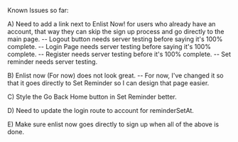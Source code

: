 Known Issues so far:

A) Need to add a link next to Enlist Now! for users who already have an account, that way they can skip the sign up process and go directly to the main page.
    -- Logout button needs server testing before saying it's 100% complete.
    -- Login Page needs server testing before saying it's 100% complete.
    -- Register needs server testing before it's 100% complete.
    -- Set reminder needs server testing.

B) Enlist now (For now) does not look great. 
    -- For now, I've changed it so that it goes directly to Set Reminder so I can design that page easier.

C) Style the Go Back Home button in Set Reminder better.

D) Need to update the login route to account for reminderSetAt.

E) Make sure enlist now goes directly to sign up when all of the above is done.